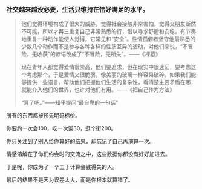 



### 社交越来越没必要，生活只维持在恰好满足的水平。

<!--more-->

> 他们觉得环境构成了很大的威胁，觉得社会接触非常害怕，觉得交朋友断然不可能，所以才再三重复自己非常熟悉的行，借以寻求舒适和安稳。有节奏地重复一种动作能使人觉得，它常见和“安全”。性情孤僻者坚守他最熟悉的少数几个动作而不是参与各种各样的性质互异的活动，对他们来说，“不冒险，无收获”的谚语改成了“不冒险，无所失”。——《裸猿》
>
> 现在青年人都觉得爱情很崇高，他们要追求，但在现实中很迷茫，要考虑这个考虑那个，于是爱情又很脆弱，像美丽的玻璃一样容易破碎。如果我们能够提供一些语言，帮助他们把握他们生活的复杂性，看清楚主要矛盾在哪，就能介入他们的世界，也许对他们有用。——《把自己作为方法》
>
> “算了吧。”——知乎提问“最自卑的一句话”

所有的东西都被预先明码标价。

你要约一次会100，吃一次饭30，逛个街200。

你只关注到了别人给你算好的结果，却忘记了自己再演算一次。

情感溶解在了你们约会时的交流之中，这些数据你都没有好好加进去。

于是呢，你成为了一个工于计算金钱得失的人。

最后的结果不是因为误差太大，而是你根本就算错了。